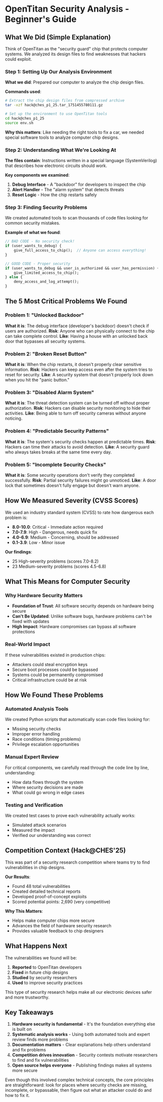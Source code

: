 # OpenTitan Security Analysis - Beginner's Guide

## What We Did (Simple Explanation)

Think of OpenTitan as the "security guard" chip that protects computer systems. We analyzed its design files to find weaknesses that hackers could exploit.

### Step 1: Setting Up Our Analysis Environment

**What we did**: Prepared our computer to analyze the chip design files.

**Commands used**:
```bash
# Extract the chip design files from compressed archive
tar -xzf hack@ches_p1_25.tar_1751455780111.gz

# Set up the environment to use OpenTitan tools
cd hack@ches_p1_25
source env.sh
```

**Why this matters**: Like needing the right tools to fix a car, we needed special software tools to analyze computer chip designs.

### Step 2: Understanding What We're Looking At

**The files contain**: Instructions written in a special language (SystemVerilog) that describes how electronic circuits should work.

**Key components we examined**:
1. **Debug Interface** - A "backdoor" for developers to inspect the chip
2. **Alert Handler** - The "alarm system" that detects threats
3. **Reset Logic** - How the chip restarts safely

### Step 3: Finding Security Problems

We created automated tools to scan thousands of code files looking for common security mistakes.

**Example of what we found**:
```systemverilog
// BAD CODE - No security check!
if (user_wants_to_debug) {
    give_full_access_to_chip();  // Anyone can access everything!
}

// GOOD CODE - Proper security
if (user_wants_to_debug && user_is_authorized && user_has_permission) {
    give_limited_access_to_chip();
} else {
    deny_access_and_log_attempt();
}
```

## The 5 Most Critical Problems We Found

### Problem 1: "Unlocked Backdoor"
**What it is**: The debug interface (developer's backdoor) doesn't check if users are authorized.
**Risk**: Anyone who can physically connect to the chip can take complete control.
**Like**: Having a house with an unlocked back door that bypasses all security systems.

### Problem 2: "Broken Reset Button"  
**What it is**: When the chip restarts, it doesn't properly clear sensitive information.
**Risk**: Hackers can keep access even after the system tries to reset for security.
**Like**: A security system that doesn't properly lock down when you hit the "panic button."

### Problem 3: "Disabled Alarm System"
**What it is**: The threat detection system can be turned off without proper authorization.
**Risk**: Hackers can disable security monitoring to hide their activities.
**Like**: Being able to turn off security cameras without anyone noticing.

### Problem 4: "Predictable Security Patterns"
**What it is**: The system's security checks happen at predictable times.
**Risk**: Hackers can time their attacks to avoid detection.
**Like**: A security guard who always takes breaks at the same time every day.

### Problem 5: "Incomplete Security Checks"
**What it is**: Some security operations don't verify they completed successfully.
**Risk**: Partial security failures might go unnoticed.
**Like**: A door lock that sometimes doesn't fully engage but doesn't warn anyone.

## How We Measured Severity (CVSS Scores)

We used an industry standard system (CVSS) to rate how dangerous each problem is:

- **8.0-10.0**: Critical - Immediate action required
- **7.0-7.9**: High - Dangerous, needs quick fix  
- **4.0-6.9**: Medium - Concerning, should be addressed
- **0.1-3.9**: Low - Minor issue

**Our findings**:
- 25 High-severity problems (scores 7.0-8.2)
- 23 Medium-severity problems (scores 4.5-6.8)

## What This Means for Computer Security

### Why Hardware Security Matters
- **Foundation of Trust**: All software security depends on hardware being secure
- **Can't Be Updated**: Unlike software bugs, hardware problems can't be fixed with updates
- **High Impact**: Hardware compromises can bypass all software protections

### Real-World Impact
If these vulnerabilities existed in production chips:
- Attackers could steal encryption keys
- Secure boot processes could be bypassed  
- Systems could be permanently compromised
- Critical infrastructure could be at risk

## How We Found These Problems

### Automated Analysis Tools
We created Python scripts that automatically scan code files looking for:
- Missing security checks
- Improper error handling
- Race conditions (timing problems)
- Privilege escalation opportunities

### Manual Expert Review
For critical components, we carefully read through the code line by line, understanding:
- How data flows through the system
- Where security decisions are made
- What could go wrong in edge cases

### Testing and Verification  
We created test cases to prove each vulnerability actually works:
- Simulated attack scenarios
- Measured the impact
- Verified our understanding was correct

## Competition Context (Hack@CHES'25)

This was part of a security research competition where teams try to find vulnerabilities in chip designs.

**Our Results**:
- Found 48 total vulnerabilities
- Created detailed technical reports
- Developed proof-of-concept exploits
- Scored potential points: 2,690 (very competitive)

**Why This Matters**:
- Helps make computer chips more secure
- Advances the field of hardware security research
- Provides valuable feedback to chip designers

## What Happens Next

The vulnerabilities we found will be:
1. **Reported** to OpenTitan developers
2. **Fixed** in future chip designs  
3. **Studied** by security researchers
4. **Used** to improve security practices

This type of security research helps make all our electronic devices safer and more trustworthy.

## Key Takeaways

1. **Hardware security is fundamental** - It's the foundation everything else is built on
2. **Systematic analysis works** - Using both automated tools and expert review finds more problems
3. **Documentation matters** - Clear explanations help others understand and fix problems
4. **Competition drives innovation** - Security contests motivate researchers to find and fix vulnerabilities
5. **Open source helps everyone** - Publishing findings makes all systems more secure

Even though this involved complex technical concepts, the core principles are straightforward: look for places where security checks are missing, incomplete, or bypassable, then figure out what an attacker could do and how to fix it.